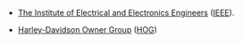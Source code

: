 - [The Institute of Electrical and Electronics Engineers](http://www.ieee.org/) ([IEEE](http://www.ieee.org/)).

- [Harley-Davidson Owner Group](https://www.harley-davidson.com/us/en/content/hog.html) ([HOG](https://www.harley-davidson.com/us/en/content/hog.html))

